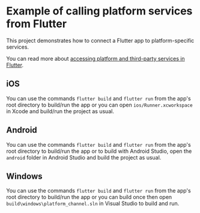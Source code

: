 # Example of calling platform services from Flutter

This project demonstrates how to connect a Flutter app to platform-specific
services.

You can read more about
[accessing platform and third-party services in Flutter](https://flutter.dev/to/platform-channels/).

## iOS

You can use the commands `flutter build` and `flutter run` from the app's root
directory to build/run the app or you can open `ios/Runner.xcworkspace` in Xcode
and build/run the project as usual.

## Android

You can use the commands `flutter build` and `flutter run` from the app's root
directory to build/run the app or to build with Android Studio, open the
`android` folder in Android Studio and build the project as usual.

## Windows

You can use the commands `flutter build` and `flutter run` from the app's root
directory to build/run the app or you can build once then open
`build\windows\platform_channel.sln` in Visual Studio to build and run.
